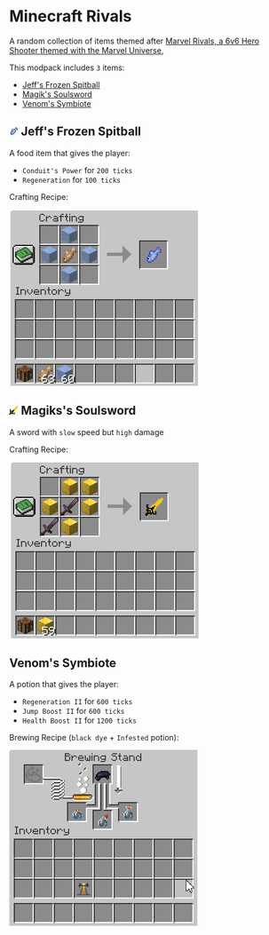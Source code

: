 # Minecraft Rivals
A random collection of items themed after [Marvel Rivals, a 6v6 Hero Shooter themed with the Marvel Universe](https://www.marvelrivals.com/),

This modpack includes `3` items:
- [Jeff's Frozen Spitball](#-jeffs-frozen-spitball)
- [Magik's Soulsword](#-magikss-soulsword)
- [Venom's Symbiote](#venoms-symbiote)

## ![Frozen Spitball](https://github.com/nulladmin1/Minecraft-Rivals/blob/main/src/main/resources/assets/minecraftrivals/textures/item/frozen_spitball.png?raw=true) Jeff's Frozen Spitball

A food item that gives the player:
- `Conduit's Power` for `200 ticks`
- `Regeneration` for `100 ticks`

Crafting Recipe:

![Frozen Spitball Crafting Recipe](https://github.com/nulladmin1/Minecraft-Rivals/blob/main/.github/assets/frozen_spitball_recipe.png?raw=true)


## ![Magik's Soulsword](https://github.com/nulladmin1/Minecraft-Rivals/blob/main/src/main/resources/assets/minecraftrivals/textures/item/soulsword.png?raw=true) Magiks's Soulsword

A sword with `slow` speed but `high` damage

Crafting Recipe:

![Soulsword Crafting Recipe](https://github.com/nulladmin1/Minecraft-Rivals/blob/main/.github/assets/soulsword_recipe.png?raw=true)

## Venom's Symbiote

A potion that gives the player:
- `Regeneration II` for `600 ticks`
- `Jump Boost II` for `600 ticks`
- `Health Boost II` for `1200 ticks`

Brewing Recipe (`black dye` + `Infested` potion):

![Symbiote Brewing Recipe](https://raw.githubusercontent.com/nulladmin1/Minecraft-Rivals/refs/heads/main/.github/assets/symbiote_brewing.gif)